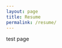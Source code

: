 ```yaml
---
layout: page
title: Resume
permalink: /resume/
---
```

<html>

<head>
</head>
<body>
test page
</body>
</html>
